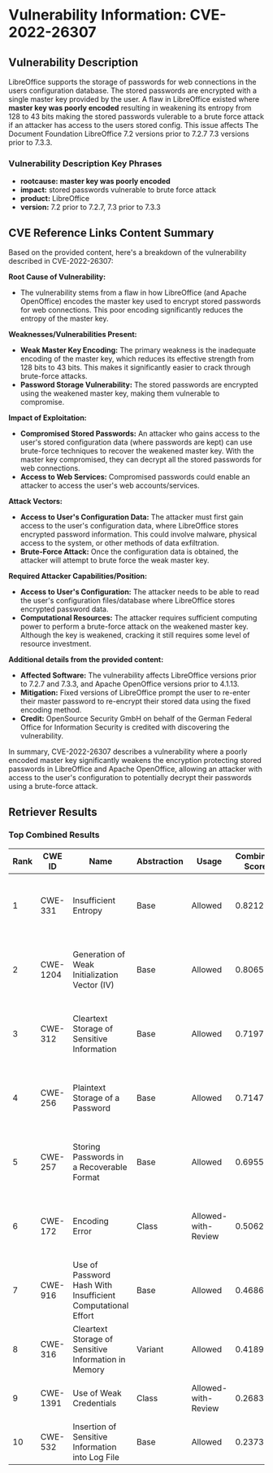 # Vulnerability Information: CVE-2022-26307

## Vulnerability Description
LibreOffice supports the storage of passwords for web connections in the users configuration database. The stored passwords are encrypted with a single master key provided by the user. A flaw in LibreOffice existed where **master key was poorly encoded** resulting in weakening its entropy from 128 to 43 bits making the stored passwords vulerable to a brute force attack if an attacker has access to the users stored config. This issue affects The Document Foundation LibreOffice 7.2 versions prior to 7.2.7 7.3 versions prior to 7.3.3.

### Vulnerability Description Key Phrases
- **rootcause:** **master key was poorly encoded**
- **impact:** stored passwords vulnerable to brute force attack
- **product:** LibreOffice
- **version:** 7.2 prior to 7.2.7, 7.3 prior to 7.3.3

## CVE Reference Links Content Summary
Based on the provided content, here's a breakdown of the vulnerability described in CVE-2022-26307:

**Root Cause of Vulnerability:**

*   The vulnerability stems from a flaw in how LibreOffice (and Apache OpenOffice) encodes the master key used to encrypt stored passwords for web connections. This poor encoding significantly reduces the entropy of the master key.

**Weaknesses/Vulnerabilities Present:**

*   **Weak Master Key Encoding:** The primary weakness is the inadequate encoding of the master key, which reduces its effective strength from 128 bits to 43 bits. This makes it significantly easier to crack through brute-force attacks.
*   **Password Storage Vulnerability:**  The stored passwords are encrypted using the weakened master key, making them vulnerable to compromise.

**Impact of Exploitation:**

*   **Compromised Stored Passwords:** An attacker who gains access to the user's stored configuration data (where passwords are kept) can use brute-force techniques to recover the weakened master key. With the master key compromised, they can decrypt all the stored passwords for web connections.
*   **Access to Web Services:**  Compromised passwords could enable an attacker to access the user's web accounts/services.

**Attack Vectors:**

*   **Access to User's Configuration Data:** The attacker must first gain access to the user's configuration data, where LibreOffice stores encrypted password information. This could involve malware, physical access to the system, or other methods of data exfiltration.
*  **Brute-Force Attack:** Once the configuration data is obtained, the attacker will attempt to brute force the weak master key.

**Required Attacker Capabilities/Position:**

*   **Access to User's Configuration:** The attacker needs to be able to read the user's configuration files/database where LibreOffice stores encrypted password data.
*   **Computational Resources:** The attacker requires sufficient computing power to perform a brute-force attack on the weakened master key. Although the key is weakened, cracking it still requires some level of resource investment.

**Additional details from the provided content:**

*   **Affected Software:** The vulnerability affects LibreOffice versions prior to 7.2.7 and 7.3.3, and Apache OpenOffice versions prior to 4.1.13.
*   **Mitigation:** Fixed versions of LibreOffice prompt the user to re-enter their master password to re-encrypt their stored data using the fixed encoding method.
*   **Credit:** OpenSource Security GmbH on behalf of the German Federal Office for Information Security is credited with discovering the vulnerability.

In summary, CVE-2022-26307 describes a vulnerability where a poorly encoded master key significantly weakens the encryption protecting stored passwords in LibreOffice and Apache OpenOffice, allowing an attacker with access to the user's configuration to potentially decrypt their passwords using a brute-force attack.

## Retriever Results

### Top Combined Results

| Rank | CWE ID | Name | Abstraction | Usage | Combined Score | Retrievers | Individual Scores |
|------|--------|------|-------------|-------|---------------|------------|-------------------|
| 1 | CWE-331 | Insufficient Entropy | Base | Allowed | 0.8212 | dense, sparse, graph | dense: 0.477, sparse: 0.686, graph: 0.532 |
| 2 | CWE-1204 | Generation of Weak Initialization Vector (IV) | Base | Allowed | 0.8065 | dense, sparse, graph | dense: 0.520, sparse: 0.620, graph: 0.536 |
| 3 | CWE-312 | Cleartext Storage of Sensitive Information | Base | Allowed | 0.7197 | dense, sparse, graph | dense: 0.476, sparse: 0.423, graph: 0.670 |
| 4 | CWE-256 | Plaintext Storage of a Password | Base | Allowed | 0.7147 | dense, sparse, graph | dense: 0.526, sparse: 0.407, graph: 0.611 |
| 5 | CWE-257 | Storing Passwords in a Recoverable Format | Base | Allowed | 0.6955 | dense, sparse, graph | dense: 0.506, sparse: 0.392, graph: 0.610 |
| 6 | CWE-172 | Encoding Error | Class | Allowed-with-Review | 0.5062 | dense, sparse, graph | dense: 0.478, sparse: 0.823, graph: 0.424 |
| 7 | CWE-916 | Use of Password Hash With Insufficient Computational Effort | Base | Allowed | 0.4686 | dense, sparse | dense: 0.473, sparse: 0.405 |
| 8 | CWE-316 | Cleartext Storage of Sensitive Information in Memory | Variant | Allowed | 0.4189 | dense, sparse | dense: 0.461, sparse: 0.390 |
| 9 | CWE-1391 | Use of Weak Credentials | Class | Allowed-with-Review | 0.2683 | dense, sparse | dense: 0.464, sparse: 0.392 |
| 10 | CWE-532 | Insertion of Sensitive Information into Log File | Base | Allowed | 0.2373 | sparse | sparse: 0.415 |

